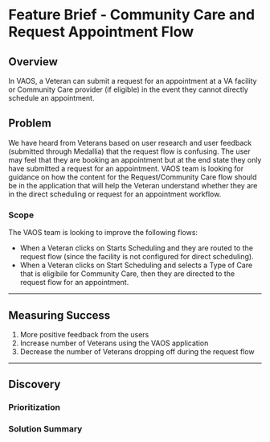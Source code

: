# Feature Brief - Community Care and Request Appointment Flow 

## Overview

In VAOS, a Veteran can submit a request for an appointment at a VA facility or Community Care provider (if eligible) in the event they cannot directly schedule an appointment. 

## Problem

We have heard from Veterans based on user research and user feedback (submitted through Medallia) that the request flow is confusing. The user may feel that they are booking an appointment but at the end state they only have submitted a request for an appointment. VAOS team is looking for guidance on how the content for the Request/Community Care flow should be in the application that will help the Veteran understand whether they are in the direct scheduling or request for an appointment workflow.  


### Scope

The VAOS team is looking to improve the following flows: 
- When a Veteran clicks on Starts Scheduling and they are routed to the request flow (since the facility is not configured for direct scheduling). 
- When a Veteran clicks on Start Scheduling and selects a Type of Care that is eligibile for Community Care, then they are directed to the request flow for an appointment. 

---

## Measuring Success

1. More positive feedback from the users 
2. Increase number of Veterans using the VAOS application 
3. Decrease the number of Veterans dropping off during the request flow


---

## Discovery


### Prioritization


### Solution Summary

